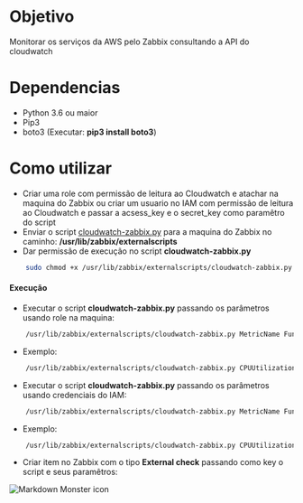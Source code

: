 # Objetivo

Monitorar os serviços da AWS pelo Zabbix consultando a API do cloudwatch

# Dependencias 

- Python 3.6 ou maior
- Pip3
- boto3 (Executar: **pip3 install boto3**)

# Como utilizar 

- Criar uma role com permissão de leitura ao Cloudwatch e atachar na maquina do Zabbix ou criar um usuario no IAM com permissão de leitura ao Cloudwatch e passar a acsess_key e o secret_key como paramêtro do script
- Enviar o script [cloudwatch-zabbix.py](cloudwatch-zabbix.py) para a maquina do Zabbix no caminho: **/usr/lib/zabbix/externalscripts**
- Dar permissão de execução no script **cloudwatch-zabbix.py**
```bash
    sudo chmod +x /usr/lib/zabbix/externalscripts/cloudwatch-zabbix.py
``` 

#### Execução

- Executar o script **cloudwatch-zabbix.py** passando os parâmetros usando role na maquina:
```bash
    /usr/lib/zabbix/externalscripts/cloudwatch-zabbix.py MetricName Function DimensionName,DimensionNames DimensionValue,DimensionValues nameSpace Region [period, default=5]
``` 
- Exemplo: 
```bash
    /usr/lib/zabbix/externalscripts/cloudwatch-zabbix.py CPUUtilization Average InstanceID i-09e5c692fa334da13 AWS/EC2 us-east-1 10
``` 
- Executar o script **cloudwatch-zabbix.py** passando os parâmetros usando credenciais do IAM:
```bash
    /usr/lib/zabbix/externalscripts/cloudwatch-zabbix.py MetricName Function DimensionName,DimensionNames DimensionValue,DimensionValues nameSpace Region AccessKey SecretKey [period, default=5]
``` 
- Exemplo: 
```bash
    /usr/lib/zabbix/externalscripts/cloudwatch-zabbix.py CPUUtilization Average InstanceID i-09e5c692fa334da13 AWS/EC2 us-east-1 AccessKey SecretKey 10
``` 
- Criar item no Zabbix com o tipo **External check** passando como key o script e seus paramêtros:

 <img src="http://i.imgur.com/gZwV6LB.png"
     alt="Markdown Monster icon"
     style="float: left; margin-right: 10px;" />